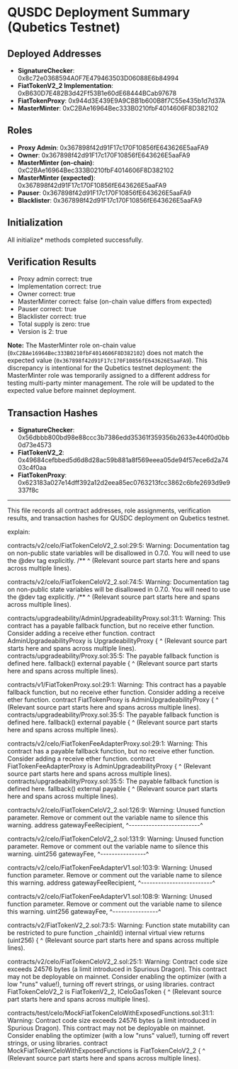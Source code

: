 # QUSDC Deployment Summary (Qubetics Testnet)

## Deployed Addresses

- **SignatureChecker**: 0x8c72e0368594A0F7E479463503D06088E6b84994
- **FiatTokenV2_2 Implementation**: 0xB630D7E482B3d42Ff53B1e60dE68444BCab97678
- **FiatTokenProxy**: 0x944d3E439E9A9CBB1b600B8f7C55e435b1d7d37A
- **MasterMinter**: 0xC2BAe16964Bec333B0210fbF4014606F8D382102

## Roles

- **Proxy Admin**: 0x367898f42d91F17c170F10856fE643626E5aaFA9
- **Owner**: 0x367898f42d91F17c170F10856fE643626E5aaFA9
- **MasterMinter (on-chain)**: 0xC2BAe16964Bec333B0210fbF4014606F8D382102
- **MasterMinter (expected)**: 0x367898f42d91F17c170F10856fE643626E5aaFA9
- **Pauser**: 0x367898f42d91F17c170F10856fE643626E5aaFA9
- **Blacklister**: 0x367898f42d91F17c170F10856fE643626E5aaFA9

## Initialization

All initialize\* methods completed successfully.


## Verification Results

- Proxy admin correct: true
- Implementation correct: true
- Owner correct: true
- MasterMinter correct: false (on-chain value differs from expected)
- Pauser correct: true
- Blacklister correct: true
- Total supply is zero: true
- Version is 2: true

**Note:** The MasterMinter role on-chain value (`0xC2BAe16964Bec333B0210fbF4014606F8D382102`) does not match the expected value (`0x367898f42d91F17c170F10856fE643626E5aaFA9`). This discrepancy is intentional for the Qubetics testnet deployment: the MasterMinter role was temporarily assigned to a different address for testing multi-party minter management. The role will be updated to the expected value before mainnet deployment.

## Transaction Hashes

- **SignatureChecker**:
  0x56dbbb800bd98e88ccc3b7386edd35361f359356b2633e440f0d0bb0d73e4573
- **FiatTokenV2_2**:
  0x49684cefbbed5d6d8d28ac59b881a8f569eeea05de94f57ece6d2a7403c4f0aa
- **FiatTokenProxy**:
  0x623183a027e14dff392a12d2eea85ec0763213fcc3862c6bfe2693d9e9337f8c

---

This file records all contract addresses, role assignments, verification
results, and transaction hashes for QUSDC deployment on Qubetics testnet.

explain:

contracts/v2/celo/FiatTokenCeloV2_2.sol:29:5: Warning: Documentation tag on
non-public state variables will be disallowed in 0.7.0. You will need to use the
@dev tag explicitly. /\*\* ^ (Relevant source part starts here and spans across
multiple lines).

contracts/v2/celo/FiatTokenCeloV2_2.sol:74:5: Warning: Documentation tag on
non-public state variables will be disallowed in 0.7.0. You will need to use the
@dev tag explicitly. /\*\* ^ (Relevant source part starts here and spans across
multiple lines).

contracts/upgradeability/AdminUpgradeabilityProxy.sol:31:1: Warning: This
contract has a payable fallback function, but no receive ether function.
Consider adding a receive ether function. contract AdminUpgradeabilityProxy is
UpgradeabilityProxy { ^ (Relevant source part starts here and spans across
multiple lines). contracts/upgradeability/Proxy.sol:35:5: The payable fallback
function is defined here. fallback() external payable { ^ (Relevant source part
starts here and spans across multiple lines).

contracts/v1/FiatTokenProxy.sol:29:1: Warning: This contract has a payable
fallback function, but no receive ether function. Consider adding a receive
ether function. contract FiatTokenProxy is AdminUpgradeabilityProxy { ^
(Relevant source part starts here and spans across multiple lines).
contracts/upgradeability/Proxy.sol:35:5: The payable fallback function is
defined here. fallback() external payable { ^ (Relevant source part starts here
and spans across multiple lines).

contracts/v2/celo/FiatTokenFeeAdapterProxy.sol:29:1: Warning: This contract has
a payable fallback function, but no receive ether function. Consider adding a
receive ether function. contract FiatTokenFeeAdapterProxy is
AdminUpgradeabilityProxy { ^ (Relevant source part starts here and spans across
multiple lines). contracts/upgradeability/Proxy.sol:35:5: The payable fallback
function is defined here. fallback() external payable { ^ (Relevant source part
starts here and spans across multiple lines).

contracts/v2/celo/FiatTokenCeloV2_2.sol:126:9: Warning: Unused function
parameter. Remove or comment out the variable name to silence this warning.
address gatewayFeeRecipient, ^-------------------------^

contracts/v2/celo/FiatTokenCeloV2_2.sol:131:9: Warning: Unused function
parameter. Remove or comment out the variable name to silence this warning.
uint256 gatewayFee, ^----------------^

contracts/v2/celo/FiatTokenFeeAdapterV1.sol:103:9: Warning: Unused function
parameter. Remove or comment out the variable name to silence this warning.
address gatewayFeeRecipient, ^-------------------------^

contracts/v2/celo/FiatTokenFeeAdapterV1.sol:108:9: Warning: Unused function
parameter. Remove or comment out the variable name to silence this warning.
uint256 gatewayFee, ^----------------^

contracts/v2/FiatTokenV2_2.sol:73:5: Warning: Function state mutability can be
restricted to pure function \_chainId() internal virtual view returns (uint256)
{ ^ (Relevant source part starts here and spans across multiple lines).

contracts/v2/celo/FiatTokenCeloV2_2.sol:25:1: Warning: Contract code size
exceeds 24576 bytes (a limit introduced in Spurious Dragon). This contract may
not be deployable on mainnet. Consider enabling the optimizer (with a low "runs"
value!), turning off revert strings, or using libraries. contract
FiatTokenCeloV2_2 is FiatTokenV2_2, ICeloGasToken { ^ (Relevant source part
starts here and spans across multiple lines).

contracts/test/celo/MockFiatTokenCeloWithExposedFunctions.sol:31:1: Warning:
Contract code size exceeds 24576 bytes (a limit introduced in Spurious Dragon).
This contract may not be deployable on mainnet. Consider enabling the optimizer
(with a low "runs" value!), turning off revert strings, or using libraries.
contract MockFiatTokenCeloWithExposedFunctions is FiatTokenCeloV2_2 { ^
(Relevant source part starts here and spans across multiple lines).
